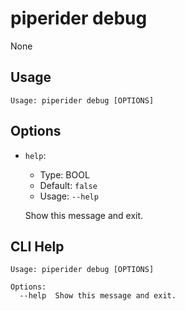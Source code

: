 
# piperider debug
None
## Usage
```
Usage: piperider debug [OPTIONS]
```
## Options
* `help`: 
  * Type: BOOL 
  * Default: `false`
  * Usage: `--help`

  Show this message and exit.


## CLI Help
```
Usage: piperider debug [OPTIONS]

Options:
  --help  Show this message and exit.
```
